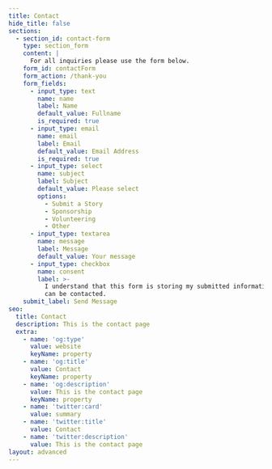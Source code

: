 ```yaml
---
title: Contact
hide_title: false
sections:
  - section_id: contact-form
    type: section_form
    content: |
      For all inquiries please use the form below.
    form_id: contactForm
    form_action: /thank-you
    form_fields:
      - input_type: text
        name: name
        label: Name
        default_value: Fullname
        is_required: true
      - input_type: email
        name: email
        label: Email
        default_value: Email Address
        is_required: true
      - input_type: select
        name: subject
        label: Subject
        default_value: Please select
        options:
          - Submit a Story
          - Sponsorship
          - Volunteering
          - Other
      - input_type: textarea
        name: message
        label: Message
        default_value: Your message
      - input_type: checkbox
        name: consent
        label: >-
          I understand that this form is storing my submitted information so I
          can be contacted.
    submit_label: Send Message
seo:
  title: Contact
  description: This is the contact page
  extra:
    - name: 'og:type'
      value: website
      keyName: property
    - name: 'og:title'
      value: Contact
      keyName: property
    - name: 'og:description'
      value: This is the contact page
      keyName: property
    - name: 'twitter:card'
      value: summary
    - name: 'twitter:title'
      value: Contact
    - name: 'twitter:description'
      value: This is the contact page
layout: advanced
---
```

